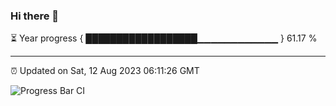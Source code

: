 ### Hi there 👋

⏳ Year progress { ██████████████████▁▁▁▁▁▁▁▁▁▁▁▁ } 61.17 %

---

⏰ Updated on Sat, 12 Aug 2023 06:11:26 GMT

![Progress Bar CI](https://github.com/liununu/liununu/workflows/Progress%20Bar%20CI/badge.svg)
